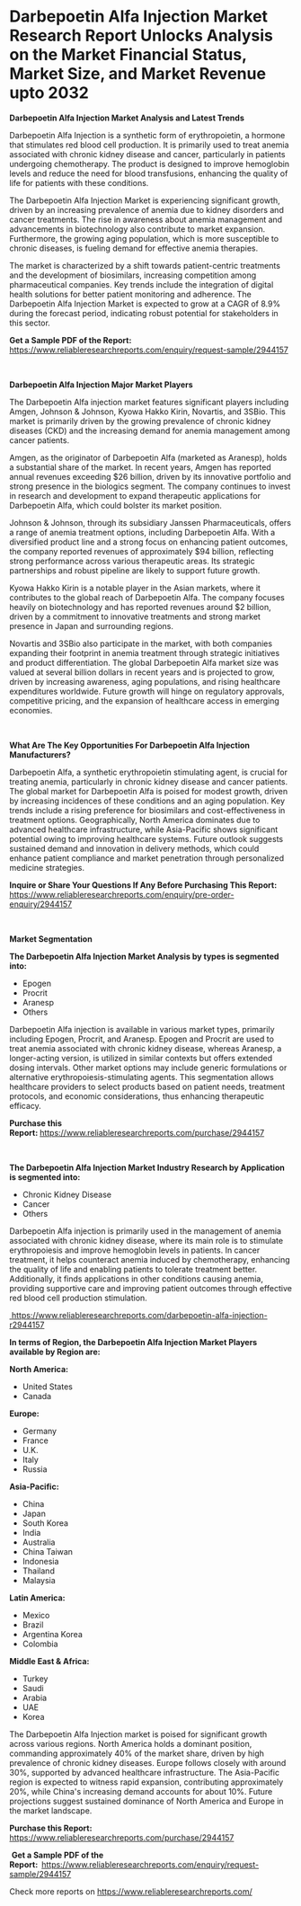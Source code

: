 <p><h1>Darbepoetin Alfa Injection Market Research Report Unlocks Analysis on the Market Financial Status, Market Size, and Market Revenue upto 2032</h1></p><p><strong>Darbepoetin Alfa Injection Market Analysis and Latest Trends</strong></p>
<p><p>Darbepoetin Alfa Injection is a synthetic form of erythropoietin, a hormone that stimulates red blood cell production. It is primarily used to treat anemia associated with chronic kidney disease and cancer, particularly in patients undergoing chemotherapy. The product is designed to improve hemoglobin levels and reduce the need for blood transfusions, enhancing the quality of life for patients with these conditions.</p><p>The Darbepoetin Alfa Injection Market is experiencing significant growth, driven by an increasing prevalence of anemia due to kidney disorders and cancer treatments. The rise in awareness about anemia management and advancements in biotechnology also contribute to market expansion. Furthermore, the growing aging population, which is more susceptible to chronic diseases, is fueling demand for effective anemia therapies.</p><p>The market is characterized by a shift towards patient-centric treatments and the development of biosimilars, increasing competition among pharmaceutical companies. Key trends include the integration of digital health solutions for better patient monitoring and adherence. The Darbepoetin Alfa Injection Market is expected to grow at a CAGR of 8.9% during the forecast period, indicating robust potential for stakeholders in this sector.</p></p>
<p><strong>Get a Sample PDF of the Report:&nbsp;</strong> <a href="https://www.reliableresearchreports.com/enquiry/request-sample/2944157?utm_campaign=3355&utm_medium=2&utm_source=Github&utm_content=ia&utm_term=15032025&utm_id=darbepoetin-alfa-injection">https://www.reliableresearchreports.com/enquiry/request-sample/2944157</a></p>
<p>&nbsp;</p>
<p><strong>Darbepoetin Alfa Injection Major Market Players</strong></p>
<p><p>The Darbepoetin Alfa injection market features significant players including Amgen, Johnson & Johnson, Kyowa Hakko Kirin, Novartis, and 3SBio. This market is primarily driven by the growing prevalence of chronic kidney diseases (CKD) and the increasing demand for anemia management among cancer patients.</p><p>Amgen, as the originator of Darbepoetin Alfa (marketed as Aranesp), holds a substantial share of the market. In recent years, Amgen has reported annual revenues exceeding $26 billion, driven by its innovative portfolio and strong presence in the biologics segment. The company continues to invest in research and development to expand therapeutic applications for Darbepoetin Alfa, which could bolster its market position.</p><p>Johnson & Johnson, through its subsidiary Janssen Pharmaceuticals, offers a range of anemia treatment options, including Darbepoetin Alfa. With a diversified product line and a strong focus on enhancing patient outcomes, the company reported revenues of approximately $94 billion, reflecting strong performance across various therapeutic areas. Its strategic partnerships and robust pipeline are likely to support future growth.</p><p>Kyowa Hakko Kirin is a notable player in the Asian markets, where it contributes to the global reach of Darbepoetin Alfa. The company focuses heavily on biotechnology and has reported revenues around $2 billion, driven by a commitment to innovative treatments and strong market presence in Japan and surrounding regions.</p><p>Novartis and 3SBio also participate in the market, with both companies expanding their footprint in anemia treatment through strategic initiatives and product differentiation. The global Darbepoetin Alfa market size was valued at several billion dollars in recent years and is projected to grow, driven by increasing awareness, aging populations, and rising healthcare expenditures worldwide. Future growth will hinge on regulatory approvals, competitive pricing, and the expansion of healthcare access in emerging economies.</p></p>
<p>&nbsp;</p>
<p><strong>What Are The Key Opportunities For Darbepoetin Alfa Injection Manufacturers?</strong></p>
<p><p>Darbepoetin Alfa, a synthetic erythropoietin stimulating agent, is crucial for treating anemia, particularly in chronic kidney disease and cancer patients. The global market for Darbepoetin Alfa is poised for modest growth, driven by increasing incidences of these conditions and an aging population. Key trends include a rising preference for biosimilars and cost-effectiveness in treatment options. Geographically, North America dominates due to advanced healthcare infrastructure, while Asia-Pacific shows significant potential owing to improving healthcare systems. Future outlook suggests sustained demand and innovation in delivery methods, which could enhance patient compliance and market penetration through personalized medicine strategies.</p></p>
<p><strong>Inquire or Share Your Questions If Any Before Purchasing This Report:</strong> <a href="https://www.reliableresearchreports.com/enquiry/pre-order-enquiry/2944157?utm_campaign=3355&utm_medium=2&utm_source=Github&utm_content=ia&utm_term=15032025&utm_id=darbepoetin-alfa-injection">https://www.reliableresearchreports.com/enquiry/pre-order-enquiry/2944157</a></p>
<p>&nbsp;</p>
<p><strong>Market Segmentation</strong></p>
<p><strong>The Darbepoetin Alfa Injection Market Analysis by types is segmented into:</strong></p>
<p><ul><li>Epogen</li><li>Procrit</li><li>Aranesp</li><li>Others</li></ul></p>
<p><p>Darbepoetin Alfa injection is available in various market types, primarily including Epogen, Procrit, and Aranesp. Epogen and Procrit are used to treat anemia associated with chronic kidney disease, whereas Aranesp, a longer-acting version, is utilized in similar contexts but offers extended dosing intervals. Other market options may include generic formulations or alternative erythropoiesis-stimulating agents. This segmentation allows healthcare providers to select products based on patient needs, treatment protocols, and economic considerations, thus enhancing therapeutic efficacy.</p></p>
<p><strong>Purchase this Report:&nbsp;</strong><a href="https://www.reliableresearchreports.com/purchase/2944157?utm_campaign=3355&utm_medium=2&utm_source=Github&utm_content=ia&utm_term=15032025&utm_id=darbepoetin-alfa-injection">https://www.reliableresearchreports.com/purchase/2944157</a></p>
<p>&nbsp;</p>
<p><strong>The Darbepoetin Alfa Injection Market Industry Research by Application is segmented into:</strong></p>
<p><ul><li>Chronic Kidney Disease</li><li>Cancer</li><li>Others</li></ul></p>
<p><p>Darbepoetin Alfa injection is primarily used in the management of anemia associated with chronic kidney disease, where its main role is to stimulate erythropoiesis and improve hemoglobin levels in patients. In cancer treatment, it helps counteract anemia induced by chemotherapy, enhancing the quality of life and enabling patients to tolerate treatment better. Additionally, it finds applications in other conditions causing anemia, providing supportive care and improving patient outcomes through effective red blood cell production stimulation.</p></p>
<p><a href="https://www.reliableresearchreports.com/darbepoetin-alfa-injection-r2944157?utm_campaign=3355&utm_medium=2&utm_source=Github&utm_content=ia&utm_term=15032025&utm_id=darbepoetin-alfa-injection">&nbsp;https://www.reliableresearchreports.com/darbepoetin-alfa-injection-r2944157</a></p>
<p><strong>In terms of Region, the Darbepoetin Alfa Injection Market Players available by Region are:</strong></p>
<p>
    <p> <strong> North America: </strong>
        <ul>
            <li>United States</li>
            <li>Canada</li>
        </ul>
        </p> 
    <p> <strong> Europe: </strong>
        <ul>
            <li>Germany</li>
            <li>France</li>
            <li>U.K.</li>
            <li>Italy</li>
            <li>Russia</li>
        </ul>
        </p> 
    <p> <strong> Asia-Pacific: </strong>
        <ul>
            <li>China</li>
            <li>Japan</li>
            <li>South Korea</li>
            <li>India</li>
            <li>Australia</li>
            <li>China Taiwan</li>
            <li>Indonesia</li>
            <li>Thailand</li>
            <li>Malaysia</li>
        </ul>
        </p> 
    <p> <strong> Latin America: </strong>
        <ul>
            <li>Mexico</li>
            <li>Brazil</li>
            <li>Argentina Korea</li>
            <li>Colombia</li>
        </ul>
        </p> 
    <p> <strong> Middle East & Africa: </strong>
        <ul>
            <li>Turkey</li>
            <li>Saudi</li>
            <li>Arabia</li>
            <li>UAE</li>
            <li>Korea</li>
        </ul>
    </p>
    </p>
<p><p>The Darbepoetin Alfa Injection market is poised for significant growth across various regions. North America holds a dominant position, commanding approximately 40% of the market share, driven by high prevalence of chronic kidney diseases. Europe follows closely with around 30%, supported by advanced healthcare infrastructure. The Asia-Pacific region is expected to witness rapid expansion, contributing approximately 20%, while China's increasing demand accounts for about 10%. Future projections suggest sustained dominance of North America and Europe in the market landscape.</p></p>
<p><strong>Purchase this Report: </strong><a href="https://www.reliableresearchreports.com/purchase/2944157?utm_campaign=3355&utm_medium=2&utm_source=Github&utm_content=ia&utm_term=15032025&utm_id=darbepoetin-alfa-injection">https://www.reliableresearchreports.com/purchase/2944157</a></p>
<p>&nbsp;<strong>Get a Sample PDF of the Report:&nbsp;&nbsp;</strong><a href="https://www.reliableresearchreports.com/enquiry/request-sample/2944157?utm_campaign=3355&utm_medium=2&utm_source=Github&utm_content=ia&utm_term=15032025&utm_id=darbepoetin-alfa-injection">https://www.reliableresearchreports.com/enquiry/request-sample/2944157</a></p>
<p><strong></strong></p>
<p>Check more reports on <a href="https://www.reliableresearchreports.com/?utm_campaign=3355&utm_medium=2&utm_source=Github&utm_content=ia&utm_term=15032025&utm_id=darbepoetin-alfa-injection">https://www.reliableresearchreports.com/</a></p>